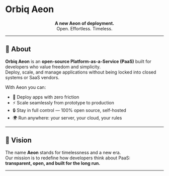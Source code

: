 # Orbiq Aeon
<p align="center">
  <b>A new Aeon of deployment.</b><br/>
  Open. Effortless. Timeless.
</p>

---

## 🌌 About

**Orbiq Aeon** is an **open-source Platform-as-a-Service (PaaS)** built for developers who value freedom and simplicity.  
Deploy, scale, and manage applications without being locked into closed systems or SaaS vendors.  

With Aeon you can:  
- 🚀 Deploy apps with zero friction  
- ⚡ Scale seamlessly from prototype to production  
- 🔒 Stay in full control — 100% open source, self-hosted  
- 🌍 Run anywhere: your server, your cloud, your rules  

---

## 🎨 Vision

The name **Aeon** stands for timelessness and a new era.  
Our mission is to redefine how developers think about PaaS:  
**transparent, open, and built for the long run.**

---
